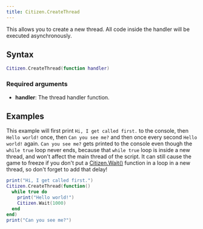 ```yaml
---
title: Citizen.CreateThread
---
```


This allows you to create a new thread. All code inside the handler will be executed asynchronously.

Syntax
------

```lua
Citizen.CreateThread(function handler)
```

### Required arguments
- **handler**: The thread handler function.

Examples
--------

This example will first print `Hi, I get called first.` to the console, then `Hello world!` once,
then `Can you see me?` and then once every second `Hello world!` again. `Can you see me?` gets printed to the console
even though the `while true` loop never ends, because that `while true` loop is inside a new thread, and won't affect
the main thread of the script. It can still cause the game to freeze if you don't put a [Citizen.Wait()][wait] function
in a loop in a new thread, so don't forget to add that delay!

```lua
print("Hi, I get called first.")
Citizen.CreateThread(function()
  while true do
    print("Hello world!")
    Citizen.Wait(1000)
  end
end)
print("Can you see me?")
```

[wait]: /docs/developers/scripting-reference/runtimes/lua/functions/Citizen.Wait

